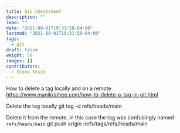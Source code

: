 ```yaml
---
title: Git cheatsheet
description: ""
lead: ""
date: "2021-09-01T19:31:58-04:00"
lastmod: "2021-09-01T19:31:58-04:00"
tags:
  - git
draft: false
weight: 50
images: []
contributors:
  - Steve Sosik
---
```


How to delete a tag locally and on a remote
https://www.manikrathee.com/how-to-delete-a-tag-in-git.html

Delete the tag locally
    git tag -d refs/heads/main

Delete it from the remote, in this case the tag was confusingly named `refs/heads/main`
    git push origin :refs/tags/refs/heads/main
